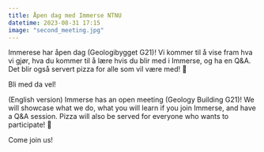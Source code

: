 ```yaml
---
title: Åpen dag med Immerse NTNU
datetime: 2023-08-31 17:15
image: "second_meeting.jpg"
---
```


Immerese har åpen dag (Geologibygget G21)! Vi kommer til å vise fram hva vi gjør, hva du kommer til å lære hvis du blir med i Immerse, og ha en Q&A. Det blir også servert pizza for alle som vil være med! 🍕 

Bli med da vel!

(English version)
Immerse has an open meeting (Geology Building G21)! We will showcase what we do, what you will learn if you join Immerse, and have a Q&A session. Pizza will also be served for everyone who wants to participate! 🍕 

Come join us!
